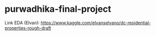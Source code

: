 # purwadhika-final-project

Link EDA (Elvan): https://www.kaggle.com/elvanselvano/dc-residential-properties-rough-draft
